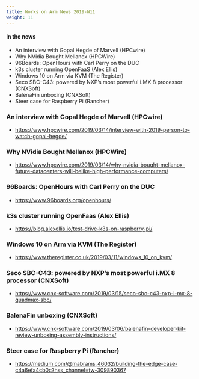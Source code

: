```yaml
---
title: Works on Arm News 2019-W11
weight: 11
---
```


#### In the news

* An interview with Gopal Hegde of Marvell (HPCwire)
* Why NVidia Bought Mellanox (HPCWire)
* 96Boards: OpenHours with Carl Perry on the DUC
* k3s cluster running OpenFaaS (Alex Ellis)
* Windows 10 on Arm via KVM (The Register)
* Seco SBC-C43: powered by NXP’s most powerful i.MX 8 processor (CNXSoft)
* BalenaFin unboxing (CNXSoft)
* Steer case for Raspberry Pi (Rancher)

### An interview with Gopal Hegde of Marvell (HPCwire)

* https://www.hpcwire.com/2019/03/14/interview-with-2019-person-to-watch-gopal-hegde/

### Why NVidia Bought Mellanox (HPCWire)

* https://www.hpcwire.com/2019/03/14/why-nvidia-bought-mellanox-future-datacenters-will-belike-high-performance-computers/

### 96Boards: OpenHours with Carl Perry on the DUC

* https://www.96boards.org/openhours/

### k3s cluster running OpenFaas (Alex Ellis)

* https://blog.alexellis.io/test-drive-k3s-on-raspberry-pi/

### Windows 10 on Arm via KVM (The Register)

* https://www.theregister.co.uk/2019/03/11/windows_10_on_kvm/

### Seco SBC-C43: powered by NXP’s most powerful i.MX 8 processor (CNXSoft)

* https://www.cnx-software.com/2019/03/15/seco-sbc-c43-nxp-i-mx-8-quadmax-sbc/

### BalenaFin unboxing (CNXSoft)

* https://www.cnx-software.com/2019/03/06/balenafin-developer-kit-review-unboxing-assembly-instructions/

### Steer case for Raspberry Pi (Rancher)

* https://medium.com/@mabrams_46032/building-the-edge-case-c4a6efa4cb0c?hss_channel=tw-309890367
